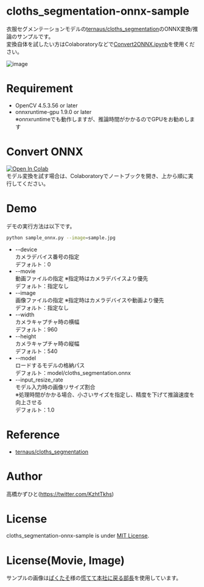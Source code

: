 # cloths_segmentation-onnx-sample
衣服セグメンテーションモデルの[ternaus/cloths_segmentation](https://github.com/ternaus/cloths_segmentation)のONNX変換/推論のサンプルです。<br>
変換自体を試したい方はColaboratoryなどで[Convert2ONNX.ipynb](Convert2ONNX.ipynb)を使用ください。<br>

![image](https://github.com/user-attachments/assets/284b8f86-b345-489b-bd59-22ecce9dcf19)

# Requirement
* OpenCV 4.5.3.56 or later
* onnxruntime-gpu 1.9.0 or later <br>※onnxruntimeでも動作しますが、推論時間がかかるのでGPUをお勧めします

# Convert ONNX
[![Open In Colab](https://colab.research.google.com/assets/colab-badge.svg)](https://colab.research.google.com/github/Kazuhito00/cloths_segmentation-onnx-sample/blob/main/Convert2ONNX.ipynb)<br>
モデル変換を試す場合は、Colaboratoryでノートブックを開き、上から順に実行してください。<br>

# Demo
デモの実行方法は以下です。
```bash
python sample_onnx.py --image=sample.jpg
```
* --device<br>
カメラデバイス番号の指定<br>
デフォルト：0
* --movie<br>
動画ファイルの指定 ※指定時はカメラデバイスより優先<br>
デフォルト：指定なし
* --image<br>
画像ファイルの指定 ※指定時はカメラデバイスや動画より優先<br>
デフォルト：指定なし
* --width<br>
カメラキャプチャ時の横幅<br>
デフォルト：960
* --height<br>
カメラキャプチャ時の縦幅<br>
デフォルト：540
* --model<br>
ロードするモデルの格納パス<br>
デフォルト：model/cloths_segmentation.onnx
* --input_resize_rate<br>
モデル入力時の画像リサイズ割合<br>※処理時間がかかる場合、小さいサイズを指定し、精度を下げて推論速度を向上させる<br>
デフォルト：1.0

# Reference
* [ternaus/cloths_segmentation](https://github.com/ternaus/cloths_segmentation)

# Author
高橋かずひと(https://twitter.com/KzhtTkhs)
 
# License 
cloths_segmentation-onnx-sample is under [MIT License](LICENSE).

# License(Movie, Image)
サンプルの画像は[ぱくたそ](https://www.pakutaso.com/)様の[慌てて本社に戻る部長](https://www.pakutaso.com/20240303088post-50910.html)を使用しています。
